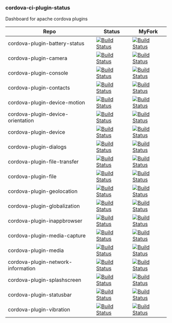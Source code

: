 ### cordova-ci-plugin-status
Dashboard for apache cordova plugins

| Repo | Status | MyFork
| ------------- | ------------- | --------------
cordova-plugin-battery-status | [![Build Status](https://travis-ci.org/apache/cordova-plugin-battery-status.svg)](https://travis-ci.org/apache/cordova-plugin-battery-status) | [![Build Status](https://travis-ci.org/purplecabbage/cordova-plugin-battery-status.svg)](https://travis-ci.org/purplecabbage/cordova-plugin-battery-status)
cordova-plugin-camera | [![Build Status](https://travis-ci.org/apache/cordova-plugin-camera.svg)](https://travis-ci.org/apache/cordova-plugin-camera) |[![Build Status](https://travis-ci.org/purplecabbage/cordova-plugin-camera.svg)](https://travis-ci.org/purplecabbage/cordova-plugin-camera)
cordova-plugin-console | [![Build Status](https://travis-ci.org/apache/cordova-plugin-console.svg)](https://travis-ci.org/apache/cordova-plugin-console) | [![Build Status](https://travis-ci.org/purplecabbage/cordova-plugin-console.svg)](https://travis-ci.org/purplecabbage/cordova-plugin-console)
cordova-plugin-contacts | [![Build Status](https://travis-ci.org/apache/cordova-plugin-contacts.svg)](https://travis-ci.org/apache/cordova-plugin-contacts) | [![Build Status](https://travis-ci.org/purplecabbage/cordova-plugin-contacts.svg)](https://travis-ci.org/purplecabbage/cordova-plugin-contacts)
cordova-plugin-device-motion | [![Build Status](https://travis-ci.org/apache/cordova-plugin-device-motion.svg)](https://travis-ci.org/apache/cordova-plugin-device-motion) | [![Build Status](https://travis-ci.org/purplecabbage/cordova-plugin-device-motion.svg)](https://travis-ci.org/purplecabbage/cordova-plugin-device-motion)
cordova-plugin-device-orientation | [![Build Status](https://travis-ci.org/apache/cordova-plugin-device-orientation.svg)](https://travis-ci.org/apache/cordova-plugin-device-orientation) | [![Build Status](https://travis-ci.org/purplecabbage/cordova-plugin-device-orientation.svg)](https://travis-ci.org/purplecabbage/cordova-plugin-device-orientation)
cordova-plugin-device | [![Build Status](https://travis-ci.org/apache/cordova-plugin-device.svg)](https://travis-ci.org/apache/cordova-plugin-device) | [![Build Status](https://travis-ci.org/purplecabbage/cordova-plugin-device.svg)](https://travis-ci.org/purplecabbage/cordova-plugin-device)
cordova-plugin-dialogs | [![Build Status](https://travis-ci.org/apache/cordova-plugin-dialogs.svg)](https://travis-ci.org/apache/cordova-plugin-dialogs) | [![Build Status](https://travis-ci.org/purplecabbage/cordova-plugin-dialogs.svg)](https://travis-ci.org/purplecabbage/cordova-plugin-dialogs)
cordova-plugin-file-transfer | [![Build Status](https://travis-ci.org/apache/cordova-plugin-file-transfer.svg)](https://travis-ci.org/apache/cordova-plugin-file-transfer) | [![Build Status](https://travis-ci.org/purplecabbage/cordova-plugin-file-transfer.svg)](https://travis-ci.org/purplecabbage/cordova-plugin-file-transfer)
cordova-plugin-file | [![Build Status](https://travis-ci.org/apache/cordova-plugin-file.svg)](https://travis-ci.org/apache/cordova-plugin-file) | [![Build Status](https://travis-ci.org/purplecabbage/cordova-plugin-file.svg)](https://travis-ci.org/purplecabbage/cordova-plugin-file)
cordova-plugin-geolocation | [![Build Status](https://travis-ci.org/apache/cordova-plugin-geolocation.svg)](https://travis-ci.org/apache/cordova-plugin-geolocation) | [![Build Status](https://travis-ci.org/purplecabbage/cordova-plugin-geolocation.svg)](https://travis-ci.org/purplecabbage/cordova-plugin-geolocation)
cordova-plugin-globalization | [![Build Status](https://travis-ci.org/apache/cordova-plugin-geolocation.svg)](https://travis-ci.org/apache/cordova-plugin-geolocation) | [![Build Status](https://travis-ci.org/purplecabbage/cordova-plugin-geolocation.svg)](https://travis-ci.org/purplecabbage/cordova-plugin-geolocation)
cordova-plugin-inappbrowser | [![Build Status](https://travis-ci.org/apache/cordova-plugin-inappbrowser.svg)](https://travis-ci.org/apache/cordova-plugin-inappbrowser) | [![Build Status](https://travis-ci.org/purplecabbage/cordova-plugin-inappbrowser.svg)](https://travis-ci.org/purplecabbage/cordova-plugin-inappbrowser)
cordova-plugin-media-capture | [![Build Status](https://travis-ci.org/apache/cordova-plugin-media-capture.svg)](https://travis-ci.org/apache/cordova-plugin-media-capture) | [![Build Status](https://travis-ci.org/purplecabbage/cordova-plugin-media-capture.svg)](https://travis-ci.org/purplecabbage/cordova-plugin-media-capture)
cordova-plugin-media | [![Build Status](https://travis-ci.org/apache/cordova-plugin-media.svg)](https://travis-ci.org/apache/cordova-plugin-media) | [![Build Status](https://travis-ci.org/purplecabbage/cordova-plugin-media.svg)](https://travis-ci.org/purplecabbage/cordova-plugin-media)
cordova-plugin-network-information | [![Build Status](https://travis-ci.org/apache/cordova-plugin-network-information.svg)](https://travis-ci.org/apache/cordova-plugin-network-information) | [![Build Status](https://travis-ci.org/purplecabbage/cordova-plugin-network-information.svg)](https://travis-ci.org/purplecabbage/cordova-plugin-network-information)
cordova-plugin-splashscreen | [![Build Status](https://travis-ci.org/apache/cordova-plugin-splashscreen.svg)](https://travis-ci.org/apache/cordova-plugin-splashscreen) | [![Build Status](https://travis-ci.org/purplecabbage/cordova-plugin-splashscreen.svg)](https://travis-ci.org/purplecabbage/cordova-plugin-splashscreen)
cordova-plugin-statusbar | [![Build Status](https://travis-ci.org/apache/cordova-plugin-statusbar.svg)](https://travis-ci.org/apache/cordova-plugin-statusbar) | [![Build Status](https://travis-ci.org/purplecabbage/cordova-plugin-statusbar.svg)](https://travis-ci.org/purplecabbage/cordova-plugin-statusbar)
cordova-plugin-vibration | [![Build Status](https://travis-ci.org/apache/cordova-plugin-vibration.svg)](https://travis-ci.org/apache/cordova-plugin-vibration) | [![Build Status](https://travis-ci.org/purplecabbage/cordova-plugin-vibration.svg)](https://travis-ci.org/purplecabbage/cordova-plugin-vibration)


